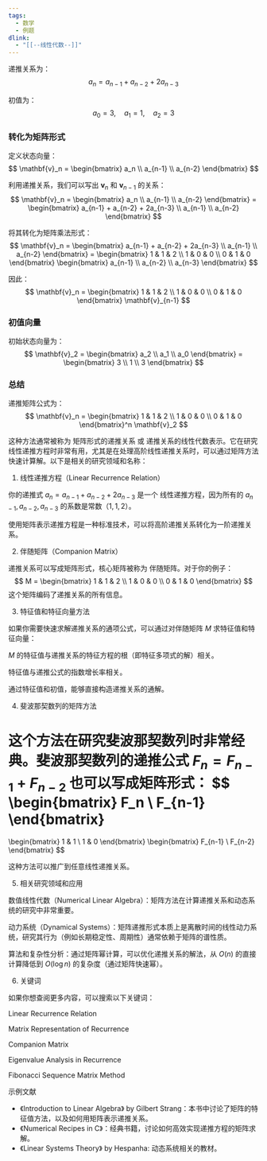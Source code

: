 ```yaml
---
tags:
  - 数学
  - 例题
dlink:
  - "[[--线性代数--]]"
---
```

递推关系为：
$$a_n = a_{n-1} + a_{n-2} + 2a_{n-3}$$

初值为：
$$a_0 = 3, \quad a_1 = 1, \quad a_2 = 3$$

### 转化为矩阵形式

定义状态向量：
$$
\mathbf{v}_n = \begin{bmatrix}
a_n \\
a_{n-1} \\
a_{n-2}
\end{bmatrix}
$$

利用递推关系，我们可以写出 $\mathbf{v}_n$ 和 $\mathbf{v}_{n-1}$ 的关系：
$$
\mathbf{v}_n = 
\begin{bmatrix}
a_n \\
a_{n-1} \\
a_{n-2}
\end{bmatrix} =
\begin{bmatrix}
a_{n-1} + a_{n-2} + 2a_{n-3} \\
a_{n-1} \\
a_{n-2}
\end{bmatrix}
$$

将其转化为矩阵乘法形式：
$$
\mathbf{v}_n = 
\begin{bmatrix}
a_{n-1} + a_{n-2} + 2a_{n-3} \\
a_{n-1} \\
a_{n-2}
\end{bmatrix} =
\begin{bmatrix}
1 & 1 & 2 \\
1 & 0 & 0 \\
0 & 1 & 0
\end{bmatrix}
\begin{bmatrix}
a_{n-1} \\
a_{n-2} \\
a_{n-3}
\end{bmatrix}
$$

因此：
$$
\mathbf{v}_n = 
\begin{bmatrix}
1 & 1 & 2 \\
1 & 0 & 0 \\
0 & 1 & 0
\end{bmatrix}
\mathbf{v}_{n-1}
$$

### 初值向量
初始状态向量为：
$$
\mathbf{v}_2 = 
\begin{bmatrix}
a_2 \\
a_1 \\
a_0
\end{bmatrix} =
\begin{bmatrix}
3 \\
1 \\
3
\end{bmatrix}
$$

### 总结
递推矩阵公式为：
$$
\mathbf{v}_n = 
\begin{bmatrix}
1 & 1 & 2 \\
1 & 0 & 0 \\
0 & 1 & 0
\end{bmatrix}^n
\mathbf{v}_2
$$



这种方法通常被称为 矩阵形式的递推关系 或 递推关系的线性代数表示。它在研究线性递推方程时非常有用，尤其是在处理高阶线性递推关系时，可以通过矩阵方法快速计算解。以下是相关的研究领域和名称：

1. 线性递推方程（Linear Recurrence Relation）

你的递推式 $a_n = a_{n-1} + a_{n-2} + 2a_{n-3}$ 是一个 线性递推方程，因为所有的 $a_{n-1}, a_{n-2}, a_{n-3}$ 的系数是常数（$1, 1, 2$）。

使用矩阵表示递推方程是一种标准技术，可以将高阶递推关系转化为一阶递推关系。


2. 伴随矩阵（Companion Matrix）

递推关系可以写成矩阵形式，核心矩阵被称为 伴随矩阵。对于你的例子： $$ M = \begin{bmatrix} 1 & 1 & 2 \\ 1 & 0 & 0 \\ 0 & 1 & 0 \end{bmatrix} $$ 这个矩阵编码了递推关系的所有信息。


3. 特征值和特征向量方法

如果你需要快速求解递推关系的通项公式，可以通过对伴随矩阵 $M$ 求特征值和特征向量：

$M$ 的特征值与递推关系的特征方程的根（即特征多项式的解）相关。

特征值与递推公式的指数增长率相关。

通过特征值和初值，能够直接构造递推关系的通解。



4. 斐波那契数列的矩阵方法

这个方法在研究斐波那契数列时非常经典。斐波那契数列的递推公式 $F_n = F_{n-1} + F_{n-2}$ 也可以写成矩阵形式： 
$$ \begin{bmatrix} F_n \\ F_{n-1} \end{bmatrix}
=
\begin{bmatrix} 1 & 1 \\ 1 & 0 \end{bmatrix} \begin{bmatrix} F_{n-1} \\ F_{n-2} \end{bmatrix} $$

这种方法可以推广到任意线性递推关系。


5. 相关研究领域和应用

数值线性代数（Numerical Linear Algebra）：矩阵方法在计算递推关系和动态系统的研究中非常重要。

动力系统（Dynamical Systems）：矩阵递推形式本质上是离散时间的线性动力系统，研究其行为（例如长期稳定性、周期性）通常依赖于矩阵的谱性质。

算法和复杂性分析：通过矩阵幂计算，可以优化递推关系的解法，从 $O(n)$ 的直接计算降低到 $O(\log n)$ 的复杂度（通过矩阵快速幂）。


6. 关键词

如果你想查阅更多内容，可以搜索以下关键词：

Linear Recurrence Relation

Matrix Representation of Recurrence

Companion Matrix

Eigenvalue Analysis in Recurrence

Fibonacci Sequence Matrix Method


示例文献
- 《Introduction to Linear Algebra》 by Gilbert Strang：本书中讨论了矩阵的特征值方法，以及如何用矩阵表示递推关系。
- 《Numerical Recipes in C》：经典书籍，讨论如何高效实现递推方程的矩阵求解。
- 《Linear Systems Theory》 by Hespanha: 动态系统相关的教材。

